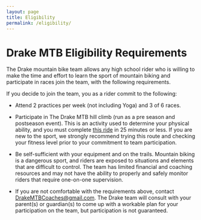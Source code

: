 ```yaml
---
layout: page
title: Eligibility
permalink: /eligibility/
---
```


# Drake MTB Eligibility Requirements

The Drake mountain bike team allows any high school rider who is willing to make the time and effort to learn the sport of mountain biking and participate in races join the team, with the following requirements.

If you decide to join the team, you as a rider commit to the following:


 * Attend 2 practices per week (not including Yoga) and 3 of 6 races.

 * Participate in The Drake MTB hill climb (run as a pre season and postseason event).  This is an activity used to determine your physical ability, and you must complete [this ride](https://www.strava.com/routes/4969427) in 25 minutes or less.  If you are new to the sport, we strongly recommend trying this route and checking your fitness level prior to your commitment to team participation.

 * Be self-sufficient with your equipment and on the trails.  Mountain biking is a dangerous sport, and riders are exposed to situations and elements that are difficult to control.  The team has limited financial and coaching resources and may not have the ability to properly and safely monitor riders that require one-on-one supervision.

 * If you are not comfortable with the requirements above, contact <DrakeMTBCoaches@gmail.com>.  The Drake team will consult with your parent(s) or guardian(s) to come up with a workable plan for your participation on the team, but participation is not guaranteed.
